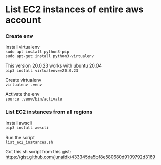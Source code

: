 # List EC2 instances of entire aws account

### Create env
Install virtualenv  
`sudo apt install python3-pip`  
`sudo apt-get install python3-virtualenv`  

This version 20.0.23 works with ubuntu 20.04  
`pip3 install virtualenv==20.0.23`  

Create virtualenv  
`virtualenv .venv`  

Activate the env  
`source .venv/bin/activate`  

### List EC2 instances from all regions
Install awscli     
`pip3 install awscli`   

Run the script  
`list_ec2_instances.sh`  

Got this sh script from this gist:       
https://gist.github.com/junaidk/433345da5bf8e580680d9109792d3169
